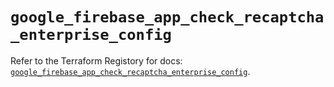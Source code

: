 # `google_firebase_app_check_recaptcha_enterprise_config`

Refer to the Terraform Registory for docs: [`google_firebase_app_check_recaptcha_enterprise_config`](https://registry.terraform.io/providers/hashicorp/google-beta/5.21.0/docs/resources/google_firebase_app_check_recaptcha_enterprise_config).
